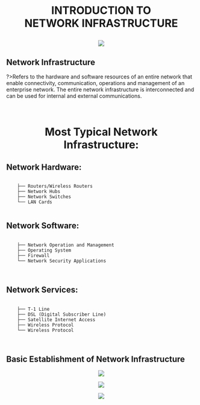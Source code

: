 
<h1><p align="center">
INTRODUCTION TO
<br>
 NETWORK INFRASTRUCTURE

</p></h1>

<p align="center">

<img src="https://user-images.githubusercontent.com/16941074/203332009-8ba4ecb3-5973-4527-99bb-f9647c755a4a.png">
</p>

## Network Infrastructure 




?>Refers to the hardware and software resources of an entire network that enable connectivity, communication, operations and management of an enterprise network. The entire network infrastructure is interconnected and can be used for internal and external communications.


 
  
  <br>
  
<h1><p align="center">  Most Typical Network Infrastructure:</p> </h1>


##  Network Hardware:
```

    ├── Routers/Wireless Routers
    ├── Network Hubs
    ├── Network Switches
    └── LAN Cards
       
```

##  Network Software:
```

    ├── Network Operation and Management
    ├── Operating System
    ├── Firewall
    └── Network Security Applications

       
```

##  Network Services:
```

    ├── T-1 Line
    ├── DSL (Digital Subscriber Line)
    ├── Satellite Internet Access
    ├── Wireless Protocol
    └── Wireless Protocol

       
```

## Basic Establishment of Network Infrastructure 

<p align="center">

<img src="https://user-images.githubusercontent.com/16941074/203335675-87a81a22-e3b8-4364-add1-3994ff6bb847.png">
</p>


<p align="center">
<img src="https://user-images.githubusercontent.com/16941074/203336607-2971c97b-3acf-4a21-a913-6e2831b95363.png">
</p>


<p align="center">
<img src="https://user-images.githubusercontent.com/16941074/203336418-5907b4e8-344e-41c0-9e91-cdc8bf69c813.png">
</p>
